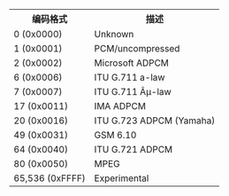 <table>
<tr>
  <th>编码格式</th>
  <th>描述</th>
</tr>
<tr>
  <td>0 (0x0000)</td>
  <td>Unknown</td>
</tr>
<tr>
  <td>1 (0x0001)</td>
  <td>PCM/uncompressed</td>
</tr>
<tr>
  <td>2 (0x0002)</td>
  <td>Microsoft ADPCM</td>
</tr>
<tr>
  <td>6 (0x0006)</td>
  <td>ITU G.711 a-law</td>
</tr>
<tr>
  <td>7 (0x0007)</td>
  <td>ITU G.711 Âµ-law</td>
</tr>
<tr>
  <td>17 (0x0011)</td>
  <td>IMA ADPCM</td>
</tr>
<tr>
  <td>20 (0x0016)</td>
  <td>ITU G.723 ADPCM (Yamaha)</td>
</tr>
<tr>
  <td>49 (0x0031)</td>
  <td>GSM 6.10</td>
</tr>
<tr>
  <td>64 (0x0040)</td>
  <td>ITU G.721 ADPCM</td>
</tr>
<tr>
  <td>80 (0x0050)</td>
  <td>MPEG</td>
</tr>
<tr>
  <td>65,536 (0xFFFF)</td>
  <td>Experimental</td>
</tr>
</table>